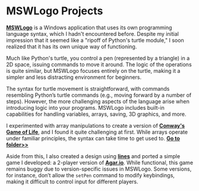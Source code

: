 # MSWLogo Projects

[**MSWLogo**](https://en.wikipedia.org/wiki/MSWLogo) is a Windows application that uses its own programming language syntax, which I hadn't encountered before. Despite my initial impression that it seemed like a "ripoff of Python's turtle module," I soon realized that it has its own unique way of functioning.

Much like Python's turtle, you control a pen (represented by a triangle) in a 2D space, issuing commands to move it around. The logic of the operations is quite similar, but MSWLogo focuses entirely on the turtle, making it a simpler and less distracting environment for beginners.

The syntax for turtle movement is straightforward, with commands resembling Python’s turtle commands (e.g., moving forward by a number of steps). However, the more challenging aspects of the language arise when introducing logic into your programs. MSWLogo includes built-in capabilities for handling variables, arrays, saving, 3D graphics, and more.

I experimented with array manipulations to create a version of [**Conway's Game of Life**](https://en.wikipedia.org/wiki/Conway%27s_Game_of_Life), and I found it quite challenging at first. While arrays operate under familiar principles, the syntax can take time to get used to. [**Go to folder>>**](./GAME_OF_LIFE/)

Aside from this, I also created a design using [**lines**](./Line_Patterns/) and ported a simple game I developed: a 2-player version of [**Agar.io**](https://agar.io/?). While functional, this game remains buggy due to version-specific issues in MSWLogo. Some versions, for instance, don’t allow the `setPen` command to modify keybindings, making it difficult to control input for different players.
